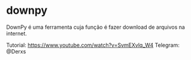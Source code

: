 # downpy

DownPy é uma ferramenta cuja função é fazer download de arquivos na internet.

Tutorial: https://www.youtube.com/watch?v=SvmEXvlq_W4
Telegram: @Derxs
